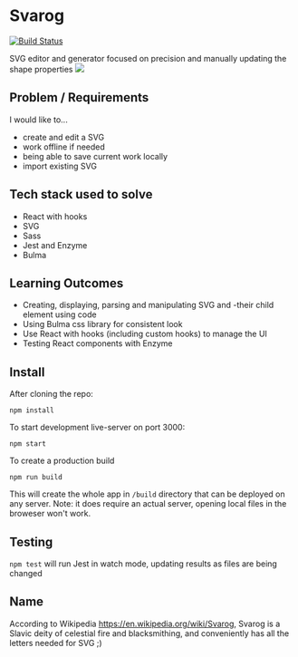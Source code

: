 # Svarog

[![Build Status](https://travis-ci.com/crianonim/svarog.svg?branch=master)](https://travis-ci.com/crianonim/svarog)

SVG editor and generator focused on precision and manually updating the shape properties
![](https://i.imgur.com/KVfQne4.png)


## Problem / Requirements
I would like to...
- create and edit a SVG
- work offline if needed
- being able to save current work locally
- import existing SVG
## Tech stack used to solve
- React with hooks
- SVG
- Sass
- Jest and Enzyme
- Bulma
## Learning Outcomes
- Creating, displaying, parsing and manipulating SVG and -their child element using code
- Using Bulma css library for consistent look
- Use React with hooks (including custom hooks) to manage the UI
- Testing React components with Enzyme


## Install

After cloning the repo:

`npm install`

To start development live-server on port 3000:

`npm start`

To create a production build

`npm run build`

This will create the whole app in `/build` directory that can be deployed on any server. Note: it does require an actual server, opening local files in the broweser won't work.

## Testing

`npm test` will run Jest in watch mode, updating results as files are being changed

## Name
According to Wikipedia https://en.wikipedia.org/wiki/Svarog, Svarog is a Slavic deity of celestial fire and blacksmithing, and conveniently has all the letters needed for SVG ;)
